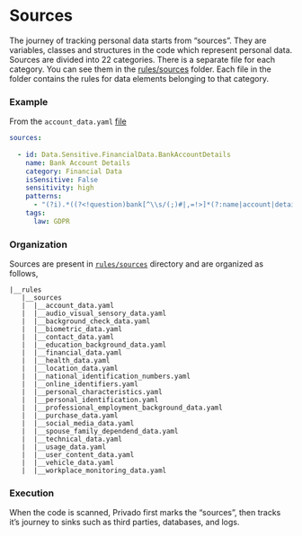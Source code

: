 # Sources

The journey of tracking personal data starts from “sources”. They are variables, classes and structures in the code which represent personal data. Sources are divided into 22 categories. There is a separate file for each category. You can see them in the [rules/sources](https://github.com/Privado-Inc/privado/tree/main/rules/sources) folder. Each file in the folder contains the rules for data elements belonging to that category.

### Example

From the `account_data.yaml` [file](https://github.com/Privado-Inc/privado/blob/main/rules/sources/account_data.yaml)

```yaml
sources:
  
  - id: Data.Sensitive.FinancialData.BankAccountDetails
    name: Bank Account Details
    category: Financial Data
    isSensitive: False
    sensitivity: high
    patterns:
      - "(?i).*((?<!question)bank[^\\s/(;)#|,=!>]*(?:name|account|details|detail|address|country|(swift|bic)-code|(swift|bic)_code)|bank[^\\s/(;)#|,=!>]*account[^\\s/(;)#|,=!>]*details|(swift|bic)[-_]code|(swift|bic)code)"
    tags:
      law: GDPR
```

### Organization

Sources are present in [`rules/sources`](https://github.com/Privado-Inc/privado/tree/main/rules/sources) directory and are organized as follows,

```
|__rules
   |__sources
   |  |__account_data.yaml
   |  |__audio_visual_sensory_data.yaml
   |  |__background_check_data.yaml
   |  |__biometric_data.yaml
   |  |__contact_data.yaml
   |  |__education_background_data.yaml
   |  |__financial_data.yaml
   |  |__health_data.yaml
   |  |__location_data.yaml
   |  |__national_identification_numbers.yaml
   |  |__online_identifiers.yaml
   |  |__personal_characteristics.yaml
   |  |__personal_identification.yaml
   |  |__professional_employment_background_data.yaml
   |  |__purchase_data.yaml
   |  |__social_media_data.yaml
   |  |__spouse_family_dependend_data.yaml
   |  |__technical_data.yaml
   |  |__usage_data.yaml
   |  |__user_content_data.yaml
   |  |__vehicle_data.yaml
   |  |__workplace_monitoring_data.yaml
```

### Execution

When the code is scanned, Privado first marks the “sources”, then tracks it’s journey to sinks such as third parties, databases, and logs.
